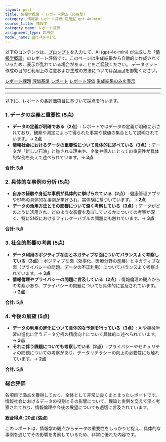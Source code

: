 ```yaml
---
layout: post
title: 情報学概論 - レポート評価 (応用型)
category: 情報学 レポート評価 応用型 gpt-4o-mini
course_title: 情報学
category_name: レポート評価
assignment_type: 応用型
model_name: gpt-4o-mini
---
```


以下のコンテンツは、[プロンプト](https://github.com/takedatoshiyuki/synthetic_assignments/tree/main/generated/情報学/gpt-4o-mini/prompt_レポート評価-応用型.md)を入力して、AI (gpt-4o-mini) が生成した「[情報学概論](/contents/情報学/)」のレポート評価です。このページは生成結果から自動的に作成されているため、表示が乱れている場合があることをご容赦ください。
データセット作成の目的と利用上の注意および生成の方法については[About](/About)を御覧ください。

[レポート課題](../レポート課題-応用型)
[評価基準](../評価基準-応用型)
[レポート](../レポート-応用型)
[レポート評価](../レポート評価-応用型)
[生成結果のみを表示](https://github.com/takedatoshiyuki/synthetic_assignments/tree/main/generated/情報学/gpt-4o-mini/レポート評価-応用型.md)
  

***
***
  
以下に、レポートの各評価項目に基づいて採点を行います。

### 1. データの定義と重要性 (5点)
- **データの定義が明確である（2点）**: レポートではデータの定義が明確に示されており、観察や測定によって得られた事実や数値の集合として説明されています。→ **2点**
- **情報社会におけるデータの重要性について具体的に述べている（3点）**: データが「新しい石油」と称される理由や、企業や個人にとっての重要性が具体的な例を交えて述べられています。→ **3点**

**合計: 5点**

### 2. 具体的な事例の分析 (5点)
- **自身の経験や身近な事例が具体的に挙げられている（2点）**: 健康管理アプリやSNSの具体的な事例が挙げられ、実体験に基づいています。→ **2点**
- **データの活用方法とその影響について深く考察している（3点）**: データがどのように活用され、どのような影響を及ぼしているかについての考察が深く、特にSNSにおけるフィルターバブルの問題にも触れています。→ **3点**

**合計: 5点**

### 3. 社会的影響の考察 (5点)
- **データ利用のポジティブな面とネガティブな面についてバランスよく考察している（3点）**: ポジティブな面（効率化、医療分野の進展）とネガティブな面（プライバシーの問題、データの不正利用）についてバランスよく考察されています。→ **3点**
- **情報倫理やプライバシーの問題に言及している（2点）**: 情報倫理の観点からの考察があり、プライバシーの問題についても具体的に言及されています。→ **2点**

**合計: 5点**

### 4. 今後の展望 (5点)
- **データの利用の進化について具体的な予測を行っている（3点）**: AIや機械学習の進化に伴うデータ分析の精度向上について具体的に述べられています。→ **3点**
- **それに伴う課題についても考察している（2点）**: プライバシーやセキュリティの問題についての考察があり、データリテラシーの向上の必要性にも触れています。→ **2点**

**合計: 5点**

### 総合評価
各項目で満点を獲得しており、全体として非常に良くまとまったレポートです。情報社会におけるデータの役割とその影響について、理論と実例を交えて深く考察されており、情報倫理や今後の展望についても適切に言及されています。

**総合得点: 20点 (満点)**

このレポートは、情報学の観点からデータの重要性をしっかりと捉え、具体的な事例を通じてその影響を考察しているため、非常に優れた内容です。
